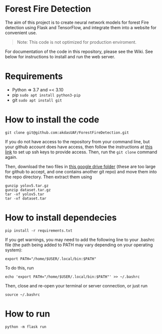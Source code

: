 # Forest Fire Detection

The aim of this project is to create neural network models for forest Fire detection using Flask and TensorFlow, and integrate them into a website for convenient use.
> Note: This code is not optimized for production enviroment.

For documentation of the code in this repository, please see the Wiki. See below for instructions to install and run the web server.

# Requirements
- Python => 3.7 and =< 3.10
- pip `sudo apt install python3-pip`
- git `sudo apt install git`

# How to install the code

`git clone git@github.com:akdasUAF/ForestFireDetection.git`

If you do not have access to the repository from your command line, but your github account does have access, then follow the instructions at [this link](https://docs.github.com/en/authentication/connecting-to-github-with-ssh/adding-a-new-ssh-key-to-your-github-account) to set up ssh keys to provide access. Then, run the `git clone` command again.

Then, download the two files in [this google drive folder](https://drive.google.com/drive/folders/1aJDFIOFEKJhqdWJ3Ss87bVHyjHAvJaie?usp=sharing) (these are too large for github to accept, and one contains another git repo) and move them into the repo directory. Then extract them using
```
gunzip yolov5.tar.gz
gunzip dataset.tar.gz
tar -xf yolov5.tar
tar -xf dataset.tar
```

# How to install dependecies

`pip install -r requirements.txt`

If you get warnings, you may need to add the following line to your .bashrc file (the path being added to PATH may vary depending on your operating system):

`export PATH="/home/$USER/.local/bin:$PATH"`

To do this, run

`echo 'export PATH="/home/$USER/.local/bin:$PATH"' >> ~/.bashrc`

Then, close and re-open your terminal or server connection, or just run

`source ~/.bashrc`

# How to run
`python -m flask run`
 
